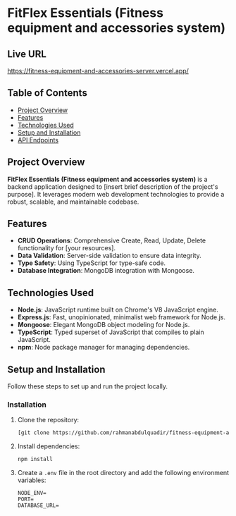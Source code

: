 # FitFlex Essentials (Fitness equipment and accessories system) 

## Live URL
https://fitness-equipment-and-accessories-server.vercel.app/

## Table of Contents

- [Project Overview](#project-overview)
- [Features](#features)
- [Technologies Used](#technologies-used)
- [Setup and Installation](#setup-and-installation)
- [API Endpoints](#api-endpoints)

## Project Overview

**FitFlex Essentials (Fitness equipment and accessories system)** is a backend application designed to [insert brief description of the project's purpose]. It leverages modern web development technologies to provide a robust, scalable, and maintainable codebase.

## Features


- **CRUD Operations**: Comprehensive Create, Read, Update, Delete functionality for [your resources].
- **Data Validation**: Server-side validation to ensure data integrity.
- **Type Safety**: Using TypeScript for type-safe code.
- **Database Integration**: MongoDB integration with Mongoose.

## Technologies Used

- **Node.js**: JavaScript runtime built on Chrome's V8 JavaScript engine.
- **Express.js**: Fast, unopinionated, minimalist web framework for Node.js.
- **Mongoose**: Elegant MongoDB object modeling for Node.js.
- **TypeScript**: Typed superset of JavaScript that compiles to plain JavaScript.
- **npm**: Node package manager for managing dependencies.

## Setup and Installation

Follow these steps to set up and run the project locally.

### Installation

1. Clone the repository:

   ```sh
   [git clone https://github.com/rahmanabdulquadir/fitness-equipment-and-accessories-server.git)
   ```

2. Install dependencies:

   ```sh
   npm install
   ```

3. Create a `.env` file in the root directory and add the following environment variables:
   ```
   NODE_ENV=
   PORT=
   DATABASE_URL=
 
   ```





